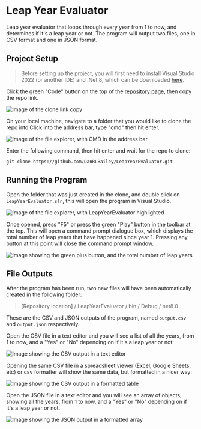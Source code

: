 # Leap Year Evaluator

Leap year evaluator that loops through every year from 1 to now, and determines if it's a leap year or not.
The program will output two files, one in CSV format and one in JSON format.

## Project Setup

> Before setting up the project, you will first need to install Visual Studio 2022 (or another IDE) and .Net 8, which can be downloaded [here](https://visualstudio.microsoft.com/downloads/).

Click the green "Code" button on the top of the [repository page](https://github.com/DanRLBailey/LeapYearEvaluator), then copy the repo link.

![Image of the clone link copy](https://github.com/DanRLBailey/LeapYearEvaluator/assets/41433945/316cf856-b112-40df-8804-d3f719ff8869)

On your local machine, navigate to a folder that you would like to clone the repo into
Click into the address bar, type "cmd" then hit enter.

![Image of the file explorer, with CMD in the address bar](https://github.com/DanRLBailey/LeapYearEvaluator/assets/41433945/ae0e7377-ec35-4b59-9ba4-592cc4704d5f)

Enter the following command, then hit enter and wait for the repo to clone:

```
git clone https://github.com/DanRLBailey/LeapYearEvaluator.git
```

## Running the Program

Open the folder that was just created in the clone, and double click on `LeapYearEvaluator.sln`, this will open the program in Visual Studio.

![Image of the file explorer, with LeapYearEvaluator highlighted](https://github.com/DanRLBailey/LeapYearEvaluator/assets/41433945/2ed1cf19-b7e4-43a5-86af-91d09352976c)



Once opened, press "F5" or press the green "Play" button in the toolbar at the top. This will open a command prompt dialogue box, which displays the total number of leap years that have happened since year 1. Pressing any button at this point will close the command prompt window.

![Image showing the green plus button, and the total number of leap years](https://github.com/DanRLBailey/LeapYearEvaluator/assets/41433945/efe96fbf-4207-4d40-bd3e-291078c42b3c)



## File Outputs

After the program has been run, two new files will have been automatically created in the following folder:

> [Repository location] / LeapYearEvaluator / bin / Debug / net8.0

These are the CSV and JSON outputs of the program, named `output.csv` and `output.json` respectively.

Open the CSV file in a text editor and you will see a list of all the years, from 1 to now, and a "Yes" or "No" depending on if it's a leap year or not:

![Image showing the CSV output in a text editor](https://github.com/DanRLBailey/LeapYearEvaluator/assets/41433945/7bec4e97-685b-46cb-b2d2-56e5cc3d9e63)


Opening the same CSV file in a spreadsheet viewer (Excel, Google Sheets, etc) or csv formatter will show the same data, but formatted in a nicer way:

![Image showing the CSV output in a formatted table](https://github.com/DanRLBailey/LeapYearEvaluator/assets/41433945/ac911b42-6b0d-4dfd-bc52-02d241341011)


Open the JSON file in a text editor and you will see an array of objects, showing all the years, from 1 to now, and a "Yes" or "No" depending on if it's a leap year or not.

![Image showing the JSON output in a formatted array](https://github.com/DanRLBailey/LeapYearEvaluator/assets/41433945/74b29c73-865f-48d0-92a6-03b6105e83b7)

